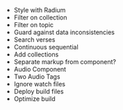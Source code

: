 + Style with Radium
+ Filter on collection
+ Filter on topic
+ Guard against data inconsistencies
+ Search verses
+ Continuous sequential
+ Add collections
+ Separate markup from component?
+ Audio Component
+ Two Audio Tags
+ Ignore watch files
+ Deploy build files
+ Optimize build

